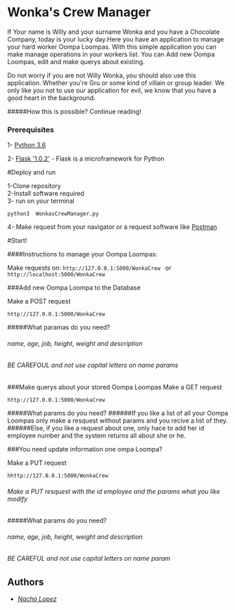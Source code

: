 # Wonka's Crew Manager


If  Your name is Willy and your surname Wonka and you have a Chocolate Company, today is your lucky day.Here you have 
an application to manage your hard worker Oompa Loompas. 
With this simple application you can make manage operations in your workers list.
You can Add new Oompa Loompas, edit and make querys about existing. 

Do not worry if you are not Willy Wonka, you should also use this application. Whether you're Gru or some kind of villain or group leader.
 We only like you not to use our application for evil, we know that you have a good heart in the background. 

#####How this is possible? Continue reading! 




### Prerequisites

 1- [Python 3.6](https://www.python.org/) 
 
 2- [Flask '1.0.2'](http://flask.pocoo.org/) - Flask is a microframework for Python 
 

#Deploy and run

1-Clone repository\
2-Install software required\
3- run on your terminal 
```
python3  WonkasCrewManager.py 
```
4- Make request from your navigator or a request software like [Postman](https://www.getpostman.com/)


#Start!

####Instructions to manage your Oompa Loompas:
 
 Make requests on:  ``http://127.0.0.1:5000/WonkaCrew `` or  ``http://localhost:5000/WonkaCrew `` 

 
 
###Add new Oompa Loompa to the Database

Make a POST request 
```
http://127.0.0.1:5000/WonkaCrew 
```

#####What paramas do you need?

###### name, age, job, height, weight and description
###### BE CAREFOUL and not use capital letters on name params


###Make querys about your stored Oompa Loompas
Make a GET request 
```
http://127.0.0.1:5000/WonkaCrew 
```
#####What params do you need?
######If you like a list of all your Oompa Loompas only make a resquest without params and you recive a list of they.
######Else, if you like a request about one, only hace to add her id employee number and the system returns all about she or he.


###You need update information one ompa Loompa?

Make a PUT request 
```
hhttp://127.0.0.1:5000/WonkaCrew 
```

###### Make a PUT resquest with the id employee and the params what you like modify
#####What params do you need?

###### name, age, job, height, weight and description
###### BE CAREFUL and not use capital letters on name param



## Authors

* *[Nacho Lopez](https://github.com/NachoLR/MasterMind)*  
